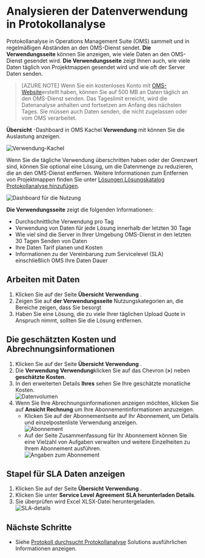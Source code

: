 <properties
    pageTitle="Analysieren der Datenverwendung in Protokollanalyse | Microsoft Azure"
    description="Sie können die Verwendungsseite in Protokollanalyse anzeigen, wie viele Daten an den OMS-Dienst gesendet wird."
    services="log-analytics"
    documentationCenter=""
    authors="bandersmsft"
    manager="jwhit"
    editor=""/>

<tags
    ms.service="log-analytics"
    ms.workload="na"
    ms.tgt_pltfrm="na"
    ms.devlang="na"
    ms.topic="get-started-article"
    ms.date="08/11/2016"
    ms.author="banders"/>

# <a name="analyze-data-usage-in-log-analytics"></a>Analysieren der Datenverwendung in Protokollanalyse

Protokollanalyse in Operations Management Suite (OMS) sammelt und in regelmäßigen Abständen an den OMS-Dienst sendet.  **Die Verwendungsseite** können Sie anzeigen, wie viele Daten an den OMS-Dienst gesendet wird. **Die Verwendungsseite** zeigt Ihnen auch, wie viele Daten täglich von Projektmappen gesendet wird und wie oft der Server Daten senden.

>[AZURE.NOTE] Wenn Sie ein kostenloses Konto mit [OMS-Website](http://www.microsoft.com/oms)erstellt haben, können Sie auf 500 MB an Daten täglich an den OMS-Dienst senden. Das Tageslimit erreicht, wird die Datenanalyse anhalten und fortsetzen am Anfang des nächsten Tages. Sie müssen auch Daten senden, die nicht zugelassen oder vom OMS verarbeitet.

**Übersicht** -Dashboard in OMS Kachel **Verwendung** mit können Sie die Auslastung anzeigen.

![Verwendung-Kachel](./media/log-analytics-usage/usage-tile.png)

Wenn Sie die tägliche Verwendung überschritten haben oder der Grenzwert sind, können Sie optional eine Lösung, um die Datenmenge zu reduzieren, die an den OMS-Dienst entfernen. Weitere Informationen zum Entfernen von Projektmappen finden Sie unter [Lösungen Lösungskatalog Protokollanalyse hinzufügen](log-analytics-add-solutions.md).

![Dashboard für die Nutzung](./media/log-analytics-usage/usage-dashboard.png)

**Die Verwendungsseite** zeigt die folgenden Informationen:

- Durchschnittliche Verwendung pro Tag
- Verwendung von Daten für jede Lösung innerhalb der letzten 30 Tage
- Wie viel sind die Server in Ihrer Umgebung OMS-Dienst in den letzten 30 Tagen Senden von Daten
- Ihre Daten Tarif planen und Kosten
- Informationen zu der Vereinbarung zum Servicelevel (SLA) einschließlich OMS Ihre Daten Dauer

## <a name="to-work-with-usage-data"></a>Arbeiten mit Daten

1. Klicken Sie auf der Seite **Übersicht** **Verwendung** .
2. Zeigen Sie auf **der Verwendungsseite** Nutzungskategorien an, die Bereiche zeigen, dass Sie besorgt
3. Haben Sie eine Lösung, die zu viele Ihrer täglichen Upload Quote in Anspruch nimmt, sollten Sie die Lösung entfernen.

## <a name="to-view-your-estimated-cost-and-billing-information"></a>Die geschätzten Kosten und Abrechnungsinformationen
1. Klicken Sie auf der Seite **Übersicht** **Verwendung** .
2. Die **Verwendung** **Verwendung**klicken Sie auf das Chevron (**>**) neben **geschätzte Kosten**.
3. In den erweiterten Details **Ihres** sehen Sie Ihre geschätzte monatliche Kosten.  
    ![Datenvolumen](./media/log-analytics-usage/usage-data-plan.png)
4. Wenn Sie Ihre Abrechnungsinformationen anzeigen möchten, klicken Sie auf **Ansicht Rechnung** um Ihre Abonnementinformationen anzuzeigen.
    - Klicken Sie auf der Abonnementseite auf Ihr Abonnement, um Details und einzelpostenliste Verwendung anzeigen.  
        ![Abonnement](./media/log-analytics-usage/usage-sub01.png)
    - Auf der Seite Zusammenfassung für Ihr Abonnement können Sie eine Vielzahl von Aufgaben verwalten und weitere Einzelheiten zu Ihrem Abonnement ausführen.  
        ![Angaben zum Abonnement](./media/log-analytics-usage/usage-sub02.png)

## <a name="to-view-data-batches-for-your-sla"></a>Stapel für SLA Daten anzeigen
1. Klicken Sie auf der Seite **Übersicht** **Verwendung** .
2. Klicken Sie unter **Service Level Agreement** **SLA herunterladen Details**.
3. Sie überprüfen wird Excel XLSX-Datei heruntergeladen.  
    ![SLA-details](./media/log-analytics-usage/usage-sla-details.png)

## <a name="next-steps"></a>Nächste Schritte

- Siehe [Protokoll durchsucht Protokollanalyse](log-analytics-log-searches.md) Solutions ausführlichen Informationen anzeigen.
